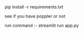 pip install -r requirements.txt

see if you have poppler or not

run command :- streamlit run app.py
